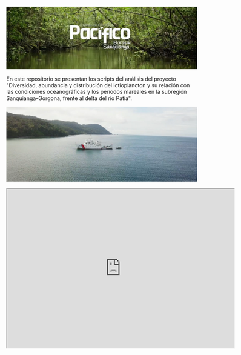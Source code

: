 
![Caption for the picture.](Cabezote.png)

En este repositorio se presentan los scripts del análisis del proyecto "Diversidad, abundancia y distribución del ictioplancton y su relación con las condiciones oceanográficas y los períodos mareales en la subregión Sanquianga-Gorgona, frente al delta del río Patía".

![Caption for the picture.](Screen_shot.png)

<div>
<p style = 'text-align:center;'>
<iframe width="600" height = "420"
src="https://www.youtube.com/watch?v=Rsuj0Ps-Ugk">
</iframe>
</div>
</p>
